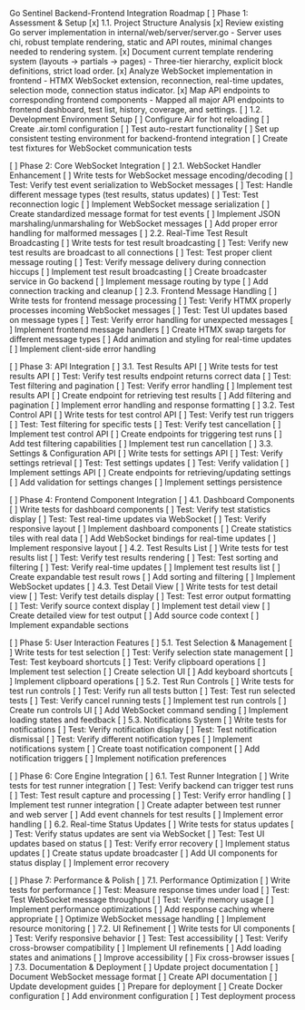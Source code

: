 Go Sentinel Backend-Frontend Integration Roadmap
[ ] Phase 1: Assessment & Setup
    [x] 1.1. Project Structure Analysis
        [x] Review existing Go server implementation in internal/web/server/server.go
            - Server uses chi, robust template rendering, static and API routes, minimal changes needed to rendering system.
        [x] Document current template rendering system (layouts → partials → pages)
            - Three-tier hierarchy, explicit block definitions, strict load order.
        [x] Analyze WebSocket implementation in frontend
            - HTMX WebSocket extension, reconnection, real-time updates, selection mode, connection status indicator.
        [x] Map API endpoints to corresponding frontend components
            - Mapped all major API endpoints to frontend dashboard, test list, history, coverage, and settings.
    [ ] 1.2. Development Environment Setup
        [ ] Configure Air for hot reloading
        [ ] Create .air.toml configuration
        [ ] Test auto-restart functionality
        [ ] Set up consistent testing environment for backend-frontend integration
        [ ] Create test fixtures for WebSocket communication tests

[ ] Phase 2: Core WebSocket Integration
    [ ] 2.1. WebSocket Handler Enhancement
        [ ] Write tests for WebSocket message encoding/decoding
        [ ] Test: Verify test event serialization to WebSocket messages
        [ ] Test: Handle different message types (test results, status updates)
        [ ] Test: Test reconnection logic
        [ ] Implement WebSocket message serialization
        [ ] Create standardized message format for test events
        [ ] Implement JSON marshaling/unmarshaling for WebSocket messages
        [ ] Add proper error handling for malformed messages
    [ ] 2.2. Real-Time Test Result Broadcasting
        [ ] Write tests for test result broadcasting
        [ ] Test: Verify new test results are broadcast to all connections
        [ ] Test: Test proper client message routing
        [ ] Test: Verify message delivery during connection hiccups
        [ ] Implement test result broadcasting
        [ ] Create broadcaster service in Go backend
        [ ] Implement message routing by type
        [ ] Add connection tracking and cleanup
    [ ] 2.3. Frontend Message Handling
        [ ] Write tests for frontend message processing
        [ ] Test: Verify HTMX properly processes incoming WebSocket messages
        [ ] Test: Test UI updates based on message types
        [ ] Test: Verify error handling for unexpected messages
        [ ] Implement frontend message handlers
        [ ] Create HTMX swap targets for different message types
        [ ] Add animation and styling for real-time updates
        [ ] Implement client-side error handling

[ ] Phase 3: API Integration
    [ ] 3.1. Test Results API
        [ ] Write tests for test results API
        [ ] Test: Verify test results endpoint returns correct data
        [ ] Test: Test filtering and pagination
        [ ] Test: Verify error handling
        [ ] Implement test results API
        [ ] Create endpoint for retrieving test results
        [ ] Add filtering and pagination
        [ ] Implement error handling and response formatting
    [ ] 3.2. Test Control API
        [ ] Write tests for test control API
        [ ] Test: Verify test run triggers
        [ ] Test: Test filtering for specific tests
        [ ] Test: Verify test cancellation
        [ ] Implement test control API
        [ ] Create endpoints for triggering test runs
        [ ] Add test filtering capabilities
        [ ] Implement test run cancellation
    [ ] 3.3. Settings & Configuration API
        [ ] Write tests for settings API
        [ ] Test: Verify settings retrieval
        [ ] Test: Test settings updates
        [ ] Test: Verify validation
        [ ] Implement settings API
        [ ] Create endpoints for retrieving/updating settings
        [ ] Add validation for settings changes
        [ ] Implement settings persistence

[ ] Phase 4: Frontend Component Integration
    [ ] 4.1. Dashboard Components
        [ ] Write tests for dashboard components
        [ ] Test: Verify test statistics display
        [ ] Test: Test real-time updates via WebSocket
        [ ] Test: Verify responsive layout
        [ ] Implement dashboard components
        [ ] Create statistics tiles with real data
        [ ] Add WebSocket bindings for real-time updates
        [ ] Implement responsive layout
    [ ] 4.2. Test Results List
        [ ] Write tests for test results list
        [ ] Test: Verify test results rendering
        [ ] Test: Test sorting and filtering
        [ ] Test: Verify real-time updates
        [ ] Implement test results list
        [ ] Create expandable test result rows
        [ ] Add sorting and filtering
        [ ] Implement WebSocket updates
    [ ] 4.3. Test Detail View
        [ ] Write tests for test detail view
        [ ] Test: Verify test details display
        [ ] Test: Test error output formatting
        [ ] Test: Verify source context display
        [ ] Implement test detail view
        [ ] Create detailed view for test output
        [ ] Add source code context
        [ ] Implement expandable sections

[ ] Phase 5: User Interaction Features
    [ ] 5.1. Test Selection & Management
        [ ] Write tests for test selection
        [ ] Test: Verify selection state management
        [ ] Test: Test keyboard shortcuts
        [ ] Test: Verify clipboard operations
        [ ] Implement test selection
        [ ] Create selection UI
        [ ] Add keyboard shortcuts
        [ ] Implement clipboard operations
    [ ] 5.2. Test Run Controls
        [ ] Write tests for test run controls
        [ ] Test: Verify run all tests button
        [ ] Test: Test run selected tests
        [ ] Test: Verify cancel running tests
        [ ] Implement test run controls
        [ ] Create run controls UI
        [ ] Add WebSocket command sending
        [ ] Implement loading states and feedback
    [ ] 5.3. Notifications System
        [ ] Write tests for notifications
        [ ] Test: Verify notification display
        [ ] Test: Test notification dismissal
        [ ] Test: Verify different notification types
        [ ] Implement notifications system
        [ ] Create toast notification component
        [ ] Add notification triggers
        [ ] Implement notification preferences

[ ] Phase 6: Core Engine Integration
    [ ] 6.1. Test Runner Integration
        [ ] Write tests for test runner integration
        [ ] Test: Verify backend can trigger test runs
        [ ] Test: Test result capture and processing
        [ ] Test: Verify error handling
        [ ] Implement test runner integration
        [ ] Create adapter between test runner and web server
        [ ] Add event channels for test results
        [ ] Implement error handling
    [ ] 6.2. Real-time Status Updates
        [ ] Write tests for status updates
        [ ] Test: Verify status updates are sent via WebSocket
        [ ] Test: Test UI updates based on status
        [ ] Test: Verify error recovery
        [ ] Implement status updates
        [ ] Create status update broadcaster
        [ ] Add UI components for status display
        [ ] Implement error recovery

[ ] Phase 7: Performance & Polish
    [ ] 7.1. Performance Optimization
        [ ] Write tests for performance
        [ ] Test: Measure response times under load
        [ ] Test: Test WebSocket message throughput
        [ ] Test: Verify memory usage
        [ ] Implement performance optimizations
        [ ] Add response caching where appropriate
        [ ] Optimize WebSocket message handling
        [ ] Implement resource monitoring
    [ ] 7.2. UI Refinement
        [ ] Write tests for UI components
        [ ] Test: Verify responsive behavior
        [ ] Test: Test accessibility
        [ ] Test: Verify cross-browser compatibility
        [ ] Implement UI refinements
        [ ] Add loading states and animations
        [ ] Improve accessibility
        [ ] Fix cross-browser issues
    [ ] 7.3. Documentation & Deployment
        [ ] Update project documentation
        [ ] Document WebSocket message format
        [ ] Create API documentation
        [ ] Update development guides
        [ ] Prepare for deployment
        [ ] Create Docker configuration
        [ ] Add environment configuration
        [ ] Test deployment process
